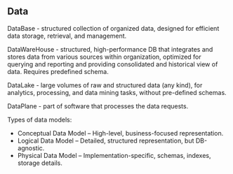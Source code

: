 Data
-

DataBase - structured collection of organized data,
designed for efficient data storage, retrieval, and management.

DataWareHouse - structured, high-performance DB
that integrates and stores data from various sources within organization,
optimized for querying and reporting and providing consolidated and historical view of data.
Requires predefined schema.

DataLake - large volumes of raw and structured data (any kind),
for analytics, processing, and data mining tasks,
without pre-defined schemas.

DataPlane - part of software that processes the data requests.

Types of data models:
* Conceptual Data Model – High-level, business-focused representation.
* Logical Data Model – Detailed, structured representation, but DB-agnostic.
* Physical Data Model – Implementation-specific, schemas, indexes, storage details.
